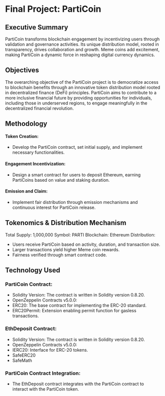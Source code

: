 # Final Project: PartiCoin
## Executive Summary
PartiCoin transforms blockchain engagement by incentivizing users through validation and governance activities. Its unique distribution model, rooted in transparency, drives collaboration and growth. Meme coins add excitement, making PartiCoin a dynamic force in reshaping digital currency dynamics.

## Objectives
The overarching objective of the PartiCoin project is to democratize access to blockchain benefits through an innovative token distribution model rooted in decentralized finance (DeFi) principles.
PartiCoin aims to contribute to a more inclusive financial future by providing opportunities for individuals, including those in underserved regions, to engage meaningfully in the decentralized financial revolution.

## Methodology
#### Token Creation: 
- Develop the PartiCoin contract, set initial supply, and implement necessary functionalities.
#### Engagement Incentivization: 
- Design a smart contract for users to deposit Ethereum, earning PartiCoins based on value and staking duration.
#### Emission and Claim: 
- Implement fair distribution through emission mechanisms and continuous interest for PartiCoin release.

## Tokenomics & Distribution Mechanism
Total Supply: 1,000,000
Symbol: PARTI
Blockchain: Ethereum
Distribution:
- Users receive PartiCoin based on activity, duration, and transaction size.
- Larger transactions yield higher Meme coin rewards.
- Fairness verified through smart contract code.

## Technology Used
### PartiCoin Contract:
- Solidity Version: The contract is written in Solidity version 0.8.20.
- OpenZeppelin Contracts v5.0.0:
- ERC20: The base contract for implementing the ERC-20 standard.
- ERC20Permit: Extension enabling permit function for gasless transactions.
### EthDeposit Contract:
- Solidity Version: The contract is written in Solidity version 0.8.20.
- OpenZeppelin Contracts v5.0.0:
- IERC20: Interface for ERC-20 tokens.
- SafeERC20
- SafeMath
### PartiCoin Contract Integration:
- The EthDeposit contract integrates with the PartiCoin contract to interact with the PartiCoin token.

